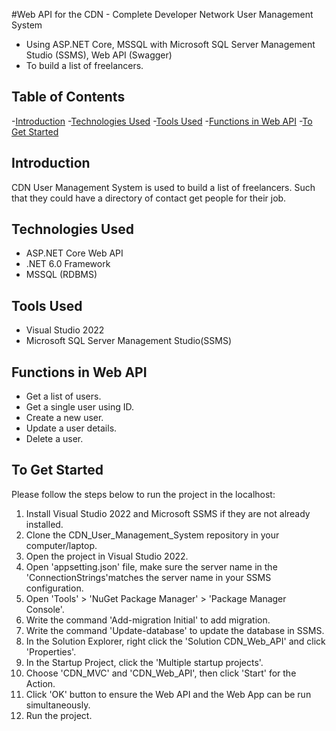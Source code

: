 #Web API for the CDN - Complete Developer Network User Management System

- Using ASP.NET Core, MSSQL with Microsoft SQL Server Management Studio (SSMS), Web API (Swagger)
- To build a list of freelancers.

## Table of Contents

-[Introduction](#Introduction)
-[Technologies Used](#Technologies-Used)
-[Tools Used](#Tools-Used)
-[Functions in Web API](#Functions-in-Web-API)
-[To Get Started](#To-Get-Started)

## Introduction
CDN User Management System is used to build a list of freelancers. 
Such that they could have a directory of contact get people for their job.

## Technologies Used
- ASP.NET Core Web API
- .NET 6.0 Framework
- MSSQL (RDBMS)

## Tools Used
- Visual Studio 2022
- Microsoft SQL Server Management Studio(SSMS)

## Functions in Web API
- Get a list of users.
- Get a single user using ID.
- Create a new user.
- Update a user details.
- Delete a user.

## To Get Started
Please follow the steps below to run the project in the localhost:
1. Install Visual Studio 2022 and Microsoft SSMS if they are not already installed.
2. Clone the CDN_User_Management_System repository in your computer/laptop.
3. Open the project in Visual Studio 2022.
4. Open 'appsetting.json' file, make sure the server name in the 'ConnectionStrings'matches the server name in your SSMS configuration.
5. Open 'Tools' > 'NuGet Package Manager' > 'Package Manager Console'.
6. Write the command 'Add-migration Initial' to add migration.
7. Write the command 'Update-database' to update the database in SSMS.
8. In the Solution Explorer, right click the 'Solution CDN_Web_API' and click 'Properties'.
9. In the Startup Project, click the 'Multiple startup projects'.
10. Choose 'CDN_MVC' and 'CDN_Web_API', then click 'Start' for the Action.
11. Click 'OK' button to ensure the Web API and the Web App can be run simultaneously.
12. Run the project.
